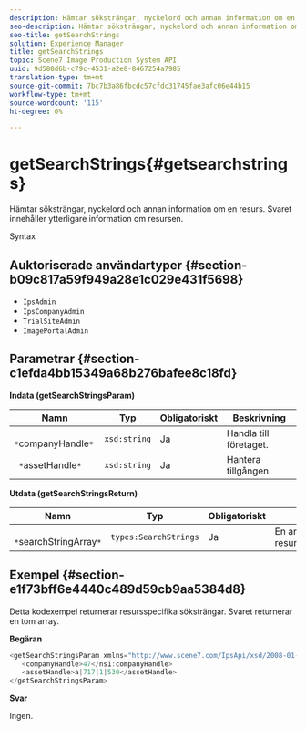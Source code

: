```yaml
---
description: Hämtar söksträngar, nyckelord och annan information om en resurs. Svaret innehåller ytterligare information om resursen.
seo-description: Hämtar söksträngar, nyckelord och annan information om en resurs. Svaret innehåller ytterligare information om resursen.
seo-title: getSearchStrings
solution: Experience Manager
title: getSearchStrings
topic: Scene7 Image Production System API
uuid: 9d588d6b-c79c-4531-a2e8-8467254a7985
translation-type: tm+mt
source-git-commit: 7bc7b3a86fbcdc57cfdc31745fae3afc06e44b15
workflow-type: tm+mt
source-wordcount: '115'
ht-degree: 0%

---
```



# getSearchStrings{#getsearchstrings}

Hämtar söksträngar, nyckelord och annan information om en resurs. Svaret innehåller ytterligare information om resursen.

Syntax

## Auktoriserade användartyper {#section-b09c817a59f949a28e1c029e431f5698}

* `IpsAdmin`
* `IpsCompanyAdmin`
* `TrialSiteAdmin`
* `ImagePortalAdmin`

## Parametrar {#section-c1efda4bb15349a68b276bafee8c18fd}

**Indata (getSearchStringsParam)**

| Namn | Typ | Obligatoriskt | Beskrivning |
|---|---|---|---|
| ` *`companyHandle`*` | `xsd:string` | Ja | Handla till företaget. |
| ` *`assetHandle`*` | `xsd:string` | Ja | Hantera tillgången. |

**Utdata (getSearchStringsReturn)**

| Namn | Typ | Obligatoriskt | Beskrivning |
|---|---|---|---|
| ` *`searchStringArray`*` | `types:SearchStrings` | Ja | En array med resurssökningssträngar. |

## Exempel {#section-e1f73bff6e4440c489d59cb9aa5384d8}

Detta kodexempel returnerar resursspecifika söksträngar. Svaret returnerar en tom array.

**Begäran**

```java
<getSearchStringsParam xmlns="http://www.scene7.com/IpsApi/xsd/2008-01-15">
   <companyHandle>47</ns1:companyHandle>
   <assetHandle>a|717|1|530</assetHandle>
</getSearchStringsParam>
```

**Svar**

Ingen.
